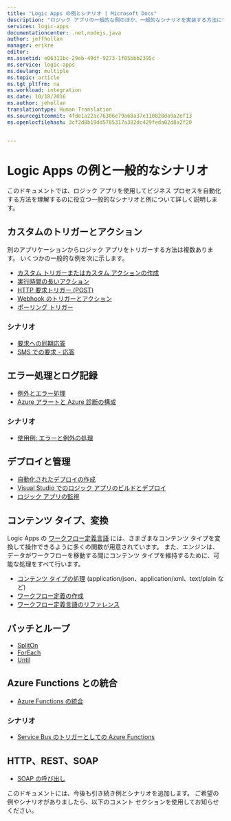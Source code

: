 ```yaml
---
title: "Logic Apps の例とシナリオ | Microsoft Docs"
description: "ロジック アプリの一般的な例のほか、一般的なシナリオを実装する方法について説明します。"
services: logic-apps
documentationcenter: .net,nodejs,java
author: jeffhollan
manager: erikre
editor: 
ms.assetid: e06311bc-29eb-49df-9273-1f05bbb2395c
ms.service: logic-apps
ms.devlang: multiple
ms.topic: article
ms.tgt_pltfrm: na
ms.workload: integration
ms.date: 10/18/2016
ms.author: jehollan
translationtype: Human Translation
ms.sourcegitcommit: 4fde1a22ac76306e79a68a37e110828da9a2ef13
ms.openlocfilehash: 3cf2d8b19dd5785317a382dc429feda02d8a2f20


---
```

# <a name="logic-apps-examples-and-common-scenarios"></a>Logic Apps の例と一般的なシナリオ
このドキュメントでは、ロジック アプリを使用してビジネス プロセスを自動化する方法を理解するのに役立つ一般的なシナリオと例について詳しく説明します。 

## <a name="custom-triggers-and-actions"></a>カスタムのトリガーとアクション
別のアプリケーションからロジック アプリをトリガーする方法は複数あります。 いくつかの一般的な例を次に示します。

* [カスタム トリガーまたはカスタム アクションの作成](app-service-logic-create-api-app.md)
* [実行時間の長いアクション](app-service-logic-create-api-app.md)
* [HTTP 要求トリガー (POST)](app-service-logic-http-endpoint.md)
* [Webhook のトリガーとアクション](app-service-logic-create-api-app.md)
* [ポーリング トリガー](app-service-logic-create-api-app.md)

### <a name="scenarios"></a>シナリオ
* [要求への同期応答](app-service-logic-http-endpoint.md)
* [SMS での要求 - 応答](https://channel9.msdn.com/Blogs/Windows-Azure/Azure-Logic-Apps-Walkthrough-Webhook-Functions-and-an-SMS-Bot)

## <a name="error-handling-and-logging"></a>エラー処理とログ記録
* [例外とエラー処理](app-service-logic-exception-handling.md)
* [Azure アラートと Azure 診断の構成](app-service-logic-monitor-your-logic-apps.md)

### <a name="scenarios"></a>シナリオ
* [使用例: エラーと例外の処理](app-service-logic-scenario-error-and-exception-handling.md)

## <a name="deploying-and-managing"></a>デプロイと管理
* [自動化されたデプロイの作成](app-service-logic-create-deploy-template.md)
* [Visual Studio でのロジック アプリのビルドとデプロイ](app-service-logic-deploy-from-vs.md)
* [ロジック アプリの監視](app-service-logic-monitor-your-logic-apps.md)

## <a name="content-types-conversions-and-transformations"></a>コンテンツ タイプ、変換
Logic Apps の [ワークフロー定義言語](http://aka.ms/logicappsdocs) には、さまざまなコンテンツ タイプを変換して操作できるように多くの関数が用意されています。 また、エンジンは、データがワークフローを移動する間にコンテンツ タイプを維持するために、可能な処理をすべて行います。

* [コンテンツ タイプの処理](app-service-logic-content-type.md) (application/json、application/xml、text/plain など)
* [ワークフロー定義の作成](app-service-logic-author-definitions.md)
* [ワークフロー定義言語のリファレンス](http://aka.ms/logicappsdocs)

## <a name="batches-and-looping"></a>バッチとループ
* [SplitOn](app-service-logic-loops-and-scopes.md)
* [ForEach](app-service-logic-loops-and-scopes.md)
* [Until](app-service-logic-loops-and-scopes.md)

## <a name="integrating-with-azure-functions"></a>Azure Functions との統合
* [Azure Functions の統合](app-service-logic-azure-functions.md)

### <a name="scenarios"></a>シナリオ
* [Service Bus のトリガーとしての Azure Functions](app-service-logic-scenario-function-sb-trigger.md)

## <a name="http-rest-and-soap"></a>HTTP、REST、SOAP
* [SOAP の呼び出し](https://blogs.msdn.microsoft.com/logicapps/2016/04/07/using-soap-services-with-logic-apps/)

このドキュメントには、今後も引き続き例とシナリオを追加します。 ご希望の例やシナリオがありましたら、以下のコメント セクションを使用してお知らせください。




<!--HONumber=Dec16_HO2-->


